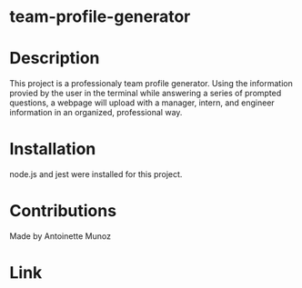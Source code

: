 # team-profile-generator

# Description
This project is a professionaly team profile generator. Using the information provied by the user in the terminal while answering a series of prompted questions, a webpage will upload with a manager, intern, and engineer information in an organized, professional way.

# Installation
node.js and jest were installed for this project.

# Contributions
Made by Antoinette Munoz

# Link
